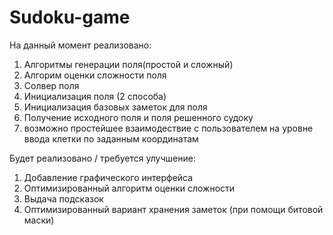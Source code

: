 # Sudoku-game

На данный момент реализовано:
1. Алгоритмы генерации поля(простой и сложный)
2. Алгорим оценки сложности поля
3. Солвер поля
4. Инициализация поля (2 способа)
5. Инициализация базовых заметок для поля
6. Получение исходного поля и поля решенного судоку
7. возможно простейшее взаимодествие с пользователем на уровне ввода клетки по заданным координатам

Будет реализовано / требуется улучшение:
1. Добавление графического интерфейса
2. Оптимизированный алгоритм оценки сложности
3. Выдача подсказок
4. Оптимизированный вариант хранения заметок (при помощи битовой маски)
